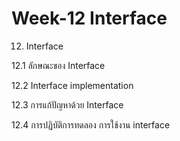 # Week-12 Interface

12.  Interface

12.1 ลักษณะของ Interface

12.2 Interface implementation

12.3 การแก้ปัญหาด้วย Interface

12.4 การปฏิบัติการทดลอง การใช้งาน interface
